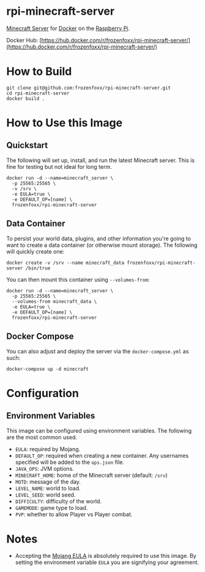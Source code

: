 # rpi-minecraft-server
[Minecraft Server](https://minecraft.net/en-us/download/server) for [Docker](https://www.docker.com) on the [Raspberry Pi](https://www.raspberrypi.org).

Docker Hub: [https://hub.docker.com/r/frozenfoxx/rpi-minecraft-server/](https://hub.docker.com/r/frozenfoxx/rpi-minecraft-server/)

# How to Build
```
git clone git@github.com:frozenfoxx/rpi-minecraft-server.git
cd rpi-minecraft-server
docker build .
```

# How to Use this Image
## Quickstart
The following will set up, install, and run the latest Minecraft server.  This is fine for testing but not ideal for long term.

```
docker run -d --name=minecraft_server \
  -p 25565:25565 \
  -v /srv \
  -e EULA=true \
  -e DEFAULT_OP=[name] \
  frozenfoxx/rpi-minecraft-server
```

## Data Container
To persist your world data, plugins, and other information you're going to want to create a data container (or otherwise mount storage).  The following will quickly create one:

```
docker create -v /srv --name minecraft_data frozenfoxx/rpi-minecraft-server /bin/true
```

You can then mount this container using `--volumes-from`:

```
docker run -d --name=minecraft_server \
  -p 25565:25565 \
  --volumes-from minecraft_data \
  -e EULA=true \
  -e DEFAULT_OP=[name] \
  frozenfoxx/rpi-minecraft-server
```

## Docker Compose
You can also adjust and deploy the server via the `docker-compose.yml` as such:

```
docker-compose up -d minecraft
```

# Configuration
## Environment Variables
This image can be configured using environment variables.  The following are the most common used.

* `EULA`: required by Mojang.
* `DEFAULT_OP`: required when creating a new container. Any usernames specified will be added to the `ops.json` file.
* `JAVA_OPS`: JVM options.
* `MINECRAFT_HOME`: home of the Minecraft server (default: `/srv`)
* `MOTD`: message of the day.
* `LEVEL_NAME`: world to load.
* `LEVEL_SEED`: world seed.
* `DIFFICULTY`: difficulty of the world.
* `GAMEMODE`: game type to load.
* `PVP`: whether to allow Player vs Player combat.

# Notes
* Accepting the [Mojang EULA](https://account.mojang.com/documents/minecraft_eula) is absolutely required to use this image.  By setting the environment variable `EULA` you are signifying your agreement.
